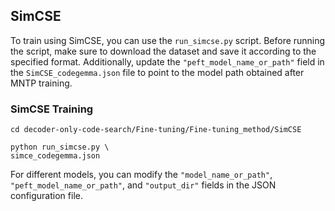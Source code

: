 ## SimCSE

To train using SimCSE, you can use the `run_simcse.py` script. Before running the script, make sure to download the dataset and save it according to the specified format. Additionally, update the `"peft_model_name_or_path"` field in the `SimCSE_codegemma.json` file to point to the model path obtained after MNTP training.

### SimCSE Training

```
cd decoder-only-code-search/Fine-tuning/Fine-tuning_method/SimCSE

python run_simcse.py \
simce_codegemma.json
```

For different models, you can modify the `"model_name_or_path"`, `"peft_model_name_or_path"`, and `"output_dir"` fields in the JSON configuration file.
